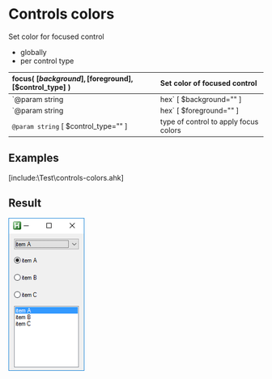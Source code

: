 # Controls colors  

Set color for focused control  
* globally  
* per control type  


| __focus__( [$background], [$foreground], [$control_type] )	|Set color of focused control	|  
|:---	|:---	|  
|`@param string|hex` [ $background="" ]	|color	|  
|`@param string|hex` [ $foreground="" ]	|color	|  
|`@param string` [ $control_type="" ]	|type of control to apply focus colors	|  


## Examples  
[include:\Test\controls-colors.ahk]  

## Result  
![controls colors](Test/controls-colors.gif)  
